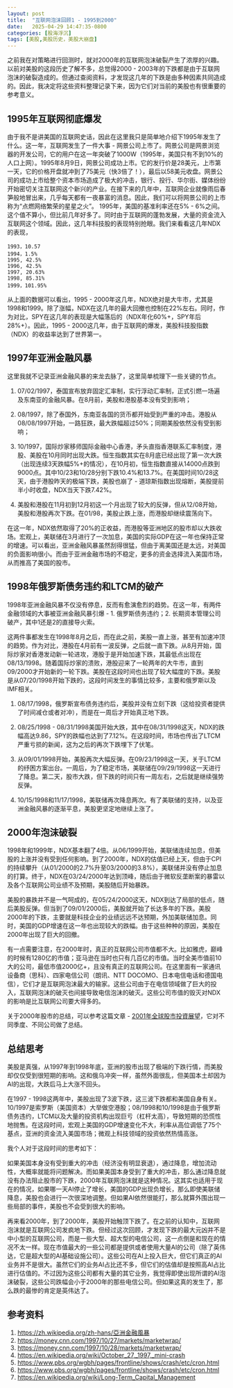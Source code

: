 ```yaml
---
layout: post
title:  "互联网泡沫回顾1 - 1995到2000"
date:   2025-04-29 14:47:35-0800
categories: [股海浮沉]
tags: [美股,美股历史，美股大崩盘]
---
```


之前我在对策略进行回测时，就对2000年的互联网泡沫破裂产生了浓厚的兴趣。以前对美股的这段历史了解不多，总觉得2000 - 2003年的下跌都是由于互联网泡沫的破裂造成的。但通过查阅资料，才发现这几年的下跌是由多种因素共同造成的。因此，我决定将这些资料整理记录下来，因为它们对当前的美股也有很重要的参考意义。

## 1995年互联网彻底爆发

由于我不是讲美国的互联网史话，因此在这里我只是简单地介绍下1995年发生了什么。这一年，互联网发生了一件大事 - 网景公司上市了。网景公司是网景浏览器的开发公司，它的用户在这一年突破了1000W（1995年，美国只有不到10%的人口上网）。1995年8月9日，网景公司成功上市。它的发行价是28美元，上市第一天，它的价格开盘就冲到了75美元（快3倍了！），最后以58美元收盘。网景公司的成功上市给整个资本市场造成了极大的冲击，银行、投行、华尔街、媒体纷纷开始密切关注互联网这个新兴的产业。在接下来的几年中，互联网企业就像雨后春笋般地冒出来，几乎每天都有一夜暴富的消息。因此，我们可以将网景公司的上市称为“点燃网络繁荣的星星之火”。 1995年，美国的基准利率还在5% - 6%之间。这个值不算小，但比前几年好多了。同时由于互联网的蓬勃发展，大量的资金流入互联网这个领域。因此，这几年科技股的表现特别抢眼。我们来看看这几年NDX的表现，

```
1993，10.57
1994，1.5%
1995, 42.5%
1996, 42.5%
1997, 20.63%
1998, 85.31%
1999，101.95%
```

从上面的数据可以看出，1995 - 2000年这几年，NDX绝对是大牛市，尤其是1998和1999。除了涨幅，NDX在这几年的最大回撤也控制在22%左右。同时，作为对比，SPY在这几年的表现是大幅落后的（NDX年化60%+，SPY年后28%+）。因此，1995 - 2000这几年，由于互联网的爆发，美股科技股指数（NDX）的收益率达到了世界第一。

## 1997年亚洲金融风暴

这里我就不记录亚洲金融风暴的来龙去脉了，这里简单梳理下一些关键的节点。

1. 07/02/1997，泰国宣布放弃固定汇率制，实行浮动汇率制，正式引燃一场遍及东南亚的金融风暴。在8月前，美股和港股基本没有受到影响；

2. 08/1997，除了泰国外，东南亚各国的货币都开始受到严重的冲击。港股从08/08/1997开始，一路狂跌，最大跌幅超过50%；同期美股依然没有受到影响；

3. 10/1997，国际炒家移师国际金融中心香港，矛头直指香港联系汇率制度，港股、美股在10月同时出现大跌。恒生指数其实在8月底已经出现了第一次大跌（出现连续3天跌幅5%+的情况），在10月初，恒生指数直接从14000点跌到9000点。其中10/23和10/28分别下跌10.4%和13.7%。在美国时间10/28这天，由于港股昨天的极端下跌，美股也崩了 - 道琼斯指数出现熔断，美股提前半小时收盘，NDX当天下跌7.42%。

4. 美股和港股在11月初到12月初这一个月出现了较大的反弹，但从12/08开始，美股和港股再次下跌。在01/98，美股止跌上涨，而港股却继续震荡向下。

在这一年，NDX依然取得了20%的正收益，而港股等亚洲地区的股市却以大跌收场。宏观上，美联储在3月进行了一次加息，美国的实际GDP在这一年也保持正常的增速。可以看出，亚洲金融风暴虽然刮得很猛，但由于离美国还是太远，对美国的负面影响很小。而由于亚洲金融市场的不稳定，更多的资金选择流入美国市场，从而推高了美国的股市。

## 1998年俄罗斯债务违约和LTCM的破产

1998年亚洲金融风暴不仅没有停息，反而有愈演愈烈的趋势。在这一年，有两件金融领域的大事被亚洲金融风暴引爆 - 1. 俄罗斯债务违约；2. 长期资本管理公司破产，其中1还是2的直接导火索。

这两件事都发生在1998年8月之后，而在此之前，美股一直上涨，甚至有加速冲顶的趋势。作为对比，港股在4月前有一波反弹，之后就一直下跌。从8月开始，国际炒家对香港发动新一轮进攻，港股于是开始加速下跌，其最低点出现在08/13/1998。随着国际炒家的溃败，港股迎来了一轮两年的大牛市，直到09/2000才开始新的一轮下跌。美股在这段时间也出现了较大幅度的下跌。美股是从07/20/1998开始下跌的，这段时间发生的事情比较多，主要和俄罗斯以及IMF相关。

1. 08/17/1998，俄罗斯宣布债务违约后，美股并没有立刻下跌（这给投资者提供了时间减仓或者对冲），而是在一周后才开始真正地下跌。
2. 08/25/1998 - 08/31/1998美国开始大跌，其中在08/31/1998这天，NDX的跌幅高达9.86，SPY的跌幅也达到了7.12%。在这段时间，市场也传出了LTCM严重亏损的新闻，这为之后的再次下跌埋下了伏笔。

3. 从09/01/1998开始，美股再次大幅反弹。在09/23/1998这一天，关于LTCM的纾困方案出台。一周后，为了稳定市场，美联储在09/29/1998这一天进行了降息。第二天，股市大跌，但下跌的时间只有一周左右，之后就是继续强势反弹。
4. 10/15/1998和11/17/1998，美联储再次降息两次。有了美联储的支持，以及亚洲金融风暴的逐渐平息，美股更坚定地继续上涨了。

## 2000年泡沫破裂

1998年和1999年，NDX基本翻了4倍。从06/1999开始，美联储连续加息，但美股的上涨并没有受到任何影响。到了2000年，NDX的估值已经上天，但由于CPI的持续攀升（从01/2000的2.7%升至03/2000的3.8%），美联储并没有停止加息的打算。终于，NDX在03/24/2000年达到顶峰，随后由于微软反垄断案的暴雷以及各个互联网公司业绩不及预期，美股随后开始暴跌。

美股的暴跌并不是一气呵成的，在05/24/2000这天，NDX到达了局部的低点，随后美股反弹。但当到了09/01/2000后，美股就开始了长达多年的下跌。美股2000年的下跌，主要就是科技企业的业绩远远不达预期，外加美联储加息。同时，美国的GDP增速在这一年也出现较大的跌幅。由于这些种种的原因，美股在2000年出现了巨大的回撤。

有一点需要注意，在2000年时，真正的互联网公司市值都不大。比如雅虎，巅峰的时候有1280亿的市值；亚马逊在当时也只有几百亿的市值。当时全美市值前10大的公司，最低市值2000亿+，且没有真正的互联网公司。在这里面有一家通讯设备商（思科）、四家电信公司（朗讯、NTT DOCOMO、日本电信电话和德国电信），它们才是互联网泡沫最大的输家。这些公司由于在电信领域做了巨大的投入，互联网泡沫的破灭也间接导致电信泡沫的破灭。这些公司市值的毁灭对NDX的影响是比互联网公司要大得多的。

关于2000年股市的总结，可以参考这篇文章 - [2001年全球股市投資展望](https://www.moneydj.com/kmdj/report/reportviewer.aspx?a=f1bc6adb-c66d-4db2-bb25-35692216c9f2)，它对不同季度、不同公司做了总结。

## 总结思考

美股是真强，从1997年到1998年底，亚洲的股市出现了极端的下跌行情，而美股却仅仅受到很短期的影响。这和俄乌冲突一样，虽然外面很乱，但美国本土却因为AI的出现，大跌后马上大涨不回头。

在1997 - 1998这两年中，美股出现了3波下跌，这三波下跌都和美国自身有关。10/1997是索罗斯（美国资本）大举做空港股；08/1998和10/1998是由于俄罗斯债务违约，LTCM以及大量的投资机构出现巨亏（杠杆太高），导致短期的恐慌性地抛售。在这段时间，宏观上美国的GDP增速变化不大，利率从高位调低了75个基点，亚洲的资金流入美国市场；微观上科技领域的投资依然热情高涨。

我个人对于这段时间的思考如下：

如果美国本身没有受到重大的冲击（经济没有明显衰退），通过降息，增加流动性，大概率就能将问题解决。而如果美国本身受到了重大的冲击，那么通过降息就没有办法阻止股市的下跌，2000年互联网泡沫就是这种情况。这其实也适用于现在的情况，如果哪一天AI停止了增长，美国的GDP出现负增长，那么即使美联储降息，美股也会进行一次很深地调整。但如果AI依然很能打，那么就算外围出现一些局部的事件，美股也不会受到很大的影响。

再来看2000年，到了2000年，美股开始触顶下跌了。在之前的认知中，互联网泡沫就是互联网公司发疯地下跌。但经过这次回顾，才发现下跌的最大元凶并不是中小型的互联网公司，而是一些大型、超大型的电信公司，这一点倒是和现在的情况不太一样。现在市值最大的一些公司都是提供或者使用大量AI的公司（除了英伟达，它是超大型的AI基础设施公司）。这些公司在AI上投入巨大，但它们真正的AI业务并不是很大。虽然它们的业务AI占比还不多，但它们的估值却是按照高AI占比进行估值的。不过因为这些公司都有大量的其它业务，我觉得即使出现所谓的AI泡沫破裂，这些公司跌幅会小于2000年的那些电信公司。但如果这真的发生了，那么跌的最惨的肯定是英伟达了。

## 参考资料

1. https://zh.wikipedia.org/zh-hans/亞洲金融風暴
2. https://money.cnn.com/1997/10/27/markets/marketwrap/
3. https://money.cnn.com/1997/10/28/markets/marketwrap/
4. https://en.wikipedia.org/wiki/October_27,_1997,_mini-crash
5. https://www.pbs.org/wgbh/pages/frontline/shows/crash/etc/cron.html
6. https://www.pbs.org/wgbh/pages/frontline/shows/crash/etc/cron.html
7. https://en.wikipedia.org/wiki/Long-Term_Capital_Management



